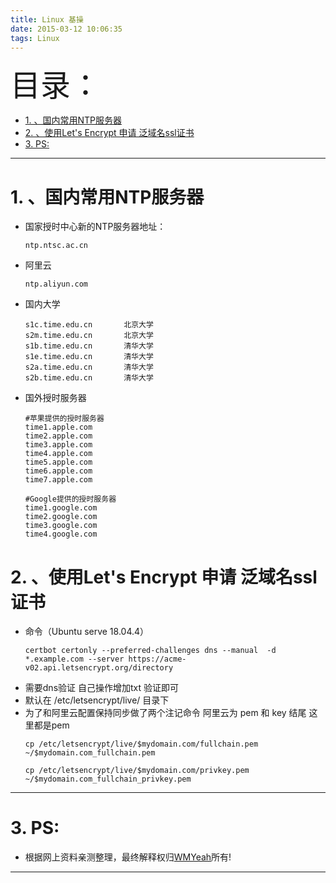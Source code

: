 ```yaml
---
title: Linux 基操
date: 2015-03-12 10:06:35
tags: Linux
---
```


<font size=20>目录：</font>
<!-- TOC -->

- [1. 、国内常用NTP服务器](#1-国内常用ntp服务器)
- [2. 、使用Let's Encrypt 申请 泛域名ssl证书](#2-使用lets-encrypt-申请-泛域名ssl证书)
- [3. PS:](#3-ps)

<!-- /TOC -->

------
# 1. 、国内常用NTP服务器
*   国家授时中心新的NTP服务器地址：
    ```
    ntp.ntsc.ac.cn
    ```
*   阿里云
    ```
    ntp.aliyun.com
    ```
*   国内大学
    ```
    s1c.time.edu.cn       北京大学 
    s2m.time.edu.cn       北京大学
    s1b.time.edu.cn       清华大学
    s1e.time.edu.cn       清华大学
    s2a.time.edu.cn       清华大学
    s2b.time.edu.cn       清华大学
    ```
*   国外授时服务器
    ```
    #苹果提供的授时服务器   
    time1.apple.com
    time2.apple.com
    time3.apple.com
    time4.apple.com
    time5.apple.com
    time6.apple.com
    time7.apple.com

    #Google提供的授时服务器   
    time1.google.com
    time2.google.com
    time3.google.com
    time4.google.com
    ```
# 2. 、使用Let's Encrypt 申请 泛域名ssl证书
*   命令（Ubuntu serve 18.04.4）
    ```
    certbot certonly --preferred-challenges dns --manual  -d *.example.com --server https://acme-v02.api.letsencrypt.org/directory
    ```
*   需要dns验证 自己操作增加txt 验证即可
*   默认在 /etc/letsencrypt/live/ 目录下
*   为了和阿里云配置保持同步做了两个注记命令 阿里云为 pem 和 key 结尾  这里都是pem
    ```
    cp /etc/letsencrypt/live/$mydomain.com/fullchain.pem ~/$mydomain.com_fullchain.pem
    
    cp /etc/letsencrypt/live/$mydomain.com/privkey.pem ~/$mydomain.com_fullchain_privkey.pem

    ```


------

# 3. PS:
* 根据网上资料亲测整理，最终解释权归[WMYeah][1]所有!
------

[1]:http://www.wmyeah.com




